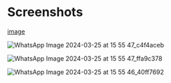 # Screenshots
[image](https://github.com/Shreetipandeygithub/JustEat/assets/99243601/4a4a8cb6-f060-45c8-b9f6-3691cfc4966a)

![WhatsApp Image 2024-03-25 at 15 55 47_c4f4aceb](https://github.com/Shreetipandeygithub/JustEat/assets/99243601/41e53c35-cf95-43b0-9462-d291da4ba43b)

![WhatsApp Image 2024-03-25 at 15 55 47_ffa9c378](https://github.com/Shreetipandeygithub/JustEat/assets/99243601/7f5184ed-020c-4a95-8ba9-6e991f51e136)

![WhatsApp Image 2024-03-25 at 15 55 46_40ff7692](https://github.com/Shreetipandeygithub/JustEat/assets/99243601/6888b059-3b39-45ab-8151-9810df133532)
